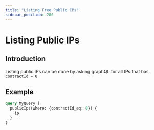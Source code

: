 ```yaml
---
title: "Listing Free Public IPs"
sidebar_position: 286
---
```


<h1> Listing Public IPs </h1>



## Introduction

Listing public IPs can be done by asking graphQL for all IPs that has `contractId = 0`

## Example

```graphql
query MyQuery {
  publicIps(where: {contractId_eq: 0}) {
    ip
  }
}
```
